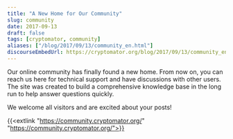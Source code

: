 ```yaml
---
title: "A New Home for Our Community"
slug: community
date: 2017-09-13
draft: false
tags: [cryptomator, community]
aliases: ["/blog/2017/09/13/community_en.html"]
discourseEmbedUrl: https://cryptomator.org/blog/2017/09/13/community_en.html
---
```

Our online community has finally found a new home. From now on, you can reach us here for technical support and have discussions with other users. The site was created to build a comprehensive knowledge base in the long run to help answer questions quickly.

We welcome all visitors and are excited about your posts!

{{<extlink "https://community.cryptomator.org/" "https://community.cryptomator.org/">}}

